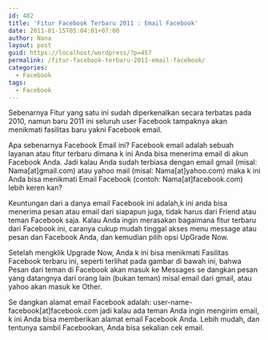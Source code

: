 ```yaml
---
id: 482
title: 'Fitur Facebook Terbaru 2011 : Email Facebook'
date: 2011-01-15T05:04:01+07:00
author: Nana
layout: post
guid: https://localhost/wordpress/?p=457
permalink: /fitur-facebook-terbaru-2011-email-facebook/
categories:
  - Facebook
tags:
  - Facebook
---
```

Sebenarnya Fitur yang satu ini sudah diperkenalkan secara terbatas pada 2010, namun baru 2011 ini seluruh user Facebook tampaknya akan menikmati fasilitas baru yakni Facebook email.

Apa sebenarnya Facebook Email ini? Facebook email adalah sebuah layanan atau fitur terbaru dimana k ini Anda bisa menerima email di akun Facebook Anda. Jadi kalau Anda sudah terbiasa dengan email gmail (misal: Nama[at]gmail.com) atau yahoo mail (misal: Nama[at]yahoo.com) maka k ini Anda bisa menikmati Email Facebook (contoh: Nama[at]facebook.com) lebih keren kan?

Keuntungan dari a danya email Facebook ini adalah,k ini anda bisa menerima pesan atau email dari siapapun juga, tidak harus dari Friend atau teman Facebook saja. Kalau Anda ingin merasakan bagaimana fitur terbaru dari Facebook ini, caranya cukup mudah tinggal akses menu message atau pesan dan Facebook Anda, dan kemudian pilih opsi UpGrade Now.

Setelah mengklik Upgrade Now, Anda k ini bisa menikmati Fasilitas Facebook terbaru ini, seperti terlihat pada gambar di bawah ini, bahwa Pesan dari teman di Facebook akan masuk ke Messages se dangkan pesan yang datangnya dari orang lain (bukan teman) misal email dari gmail, atau yahoo akan masuk ke Other.

Se dangkan alamat email Facebook adalah: user-name-facebook[at]facebook.com jadi kalau ada teman Anda ingin mengirim email, k ini Anda bisa memberikan alamat email Facebook Anda. Lebih mudah, dan tentunya sambil Facebookan, Anda bisa sekalian cek email.